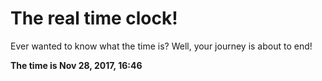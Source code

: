 # The real time clock!

Ever wanted to know what the time is? Well, your journey is about to end!

**The time is Nov 28, 2017, 16:46**